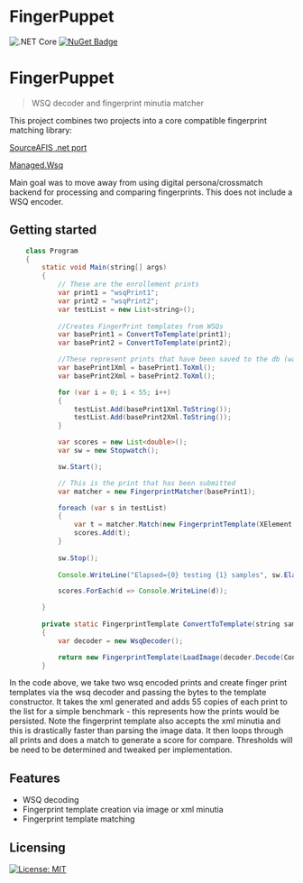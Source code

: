 # FingerPuppet

![.NET Core](https://github.com/joskraps/FingerPuppet/workflows/.NET%20Core/badge.svg)
[![NuGet Badge](https://buildstats.info/nuget/FingerPuppet)](https://www.nuget.org/packages/FingerPuppet/)


# FingerPuppet
> WSQ decoder and fingerprint minutia matcher

This project combines two projects into a core compatible fingerprint matching library:

[SourceAFIS .net port](https://github.com/robertvazan/sourceafis-net)

[Managed.Wsq](https://github.com/grandchamp/Managed.Wsq)

Main goal was to move away from using digital persona/crossmatch backend for processing and comparing fingerprints. This does not include a WSQ encoder.

## Getting started

```java
    class Program
    {
        static void Main(string[] args)
        {
            // These are the enrollement prints
            var print1 = "wsqPrint1";
            var print2 = "wsqPrint2";
            var testList = new List<string>();
            
            //Creates FingerPrint templates from WSQs 
            var basePrint1 = ConvertToTemplate(print1);
            var basePrint2 = ConvertToTemplate(print2);

            //These represent prints that have been saved to the db (want to save the xml minutia)
            var basePrint1Xml = basePrint1.ToXml();
            var basePrint2Xml = basePrint2.ToXml();

            for (var i = 0; i < 55; i++)
            {
                testList.Add(basePrint1Xml.ToString());
                testList.Add(basePrint2Xml.ToString());
            }

            var scores = new List<double>();
            var sw = new Stopwatch();

            sw.Start();

            // This is the print that has been submitted
            var matcher = new FingerprintMatcher(basePrint1);

            foreach (var s in testList)
            {
                var t = matcher.Match(new FingerprintTemplate(XElement.Parse(s)));
                scores.Add(t);
            }
            
            sw.Stop();
            
            Console.WriteLine("Elapsed={0} testing {1} samples", sw.Elapsed, testList.Count);

            scores.ForEach(d => Console.WriteLine(d));

        }
        
        private static FingerprintTemplate ConvertToTemplate(string sample)
        {
            var decoder = new WsqDecoder();

            return new FingerprintTemplate(LoadImage(decoder.Decode(Convert.FromBase64String(sample))));
        }
```

In the code above, we take two wsq encoded prints and create finger print templates via the wsq decoder and passing the bytes to the template constructor. It takes the xml generated and adds 55 copies of each print to the list for a simple benchmark - this represents how the prints would be persisted. Note the fingerprint template also accepts the xml minutia and this is drastically faster than parsing the image data. It then loops through all prints and does a match to generate a score for compare. Thresholds will be need to be determined and tweaked per implementation.


## Features

* WSQ decoding
* Fingerprint template creation via image or xml minutia
* Fingerprint template matching


## Licensing

[![License: MIT](https://img.shields.io/badge/License-MIT-yellow.svg)](https://opensource.org/licenses/MIT)
